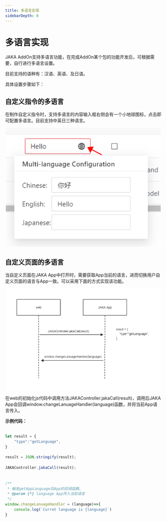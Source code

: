 ```yaml
---
title: 多语言实现
sidebarDepth: 0
---
```


# 多语言实现

JAKA AddOn支持多语言功能，在完成AddOn某个包的功能开发后，可根据需要，自行进行多语言设置。

目前支持的语种有：汉语、英语、及日语。

具体设置步骤如下：

## 自定义指令的多语言

在制作自定义指令时，支持多语言的内容输入框右侧会有一个小地球图标，点击即可配置多语言。目前支持中英日三种语言。

<div align="center"><img width="500"  src="../../../resource/ch/AddOn/multiLanguage/multiLan.png"/></div>

## 自定义页面的多语言

当自定义页面在JAKA App中打开时，需要获取App当前的语言，进而切换用户自定义页面的语言与App一致。可以采用下面的方式实现该功能。


<div align="center"><img width="500"  src="../../../resource/ch/AddOn/multiLanguage/getLanuage.png"/></div>

在web的初始化js代码中调用方法JAKAController.jakaCall(result)，调用后JAKA App会回调window.changeLanuageHandler(language)函数，并将当前App语言传入。

**示例代码：**

```js

let result = {
    "type":"getLanguage",
}

result = JSON.stringify(result);

JAKAController.jakaCall(result);


/**
 * 触发getAppLanguage后App的回调函数。
 * @param {*} language App传入当前语言
 */
window.changeLanuageHandler = (language)=>{
    console.log(`Curret language is {language}`)
}

```